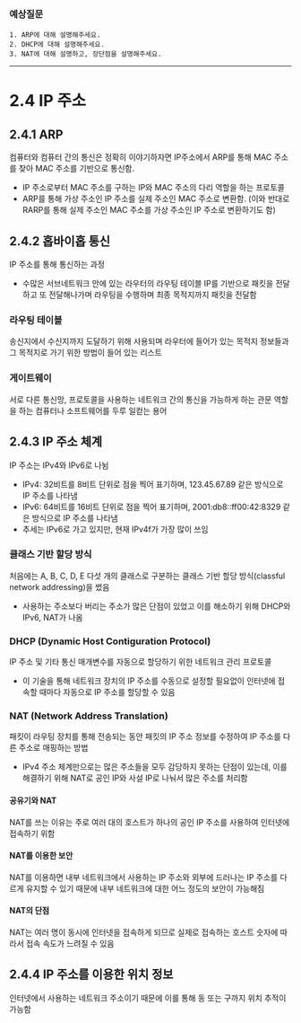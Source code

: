### 예상질문

```
1. ARP에 대해 설명해주세요.
2. DHCP에 대해 설명해주세요.
3. NAT에 대해 설명하고, 장단점을 설명해주세요.
```

---

# 2.4 IP 주소

## 2.4.1 ARP

컴퓨터와 컴퓨터 간의 통신은 정확히 이야기하자면 IP주소에서 ARP를 통해 MAC 주소를 찾아 MAC 주소를 기반으로 통신함.

- IP 주소로부터 MAC 주소를 구하는 IP와 MAC 주소의 다리 역할을 하는 프로토콜
- ARP를 통해 가상 주소인 IP 주소를 실제 주소인 MAC 주소로 변환함. (이와 반대로 RARP를 통해 실제 주소인 MAC 주소를 가상 주소인 IP 주소로 변환하기도 함)

## 2.4.2 홉바이홉 통신

IP 주소를 통해 통신하는 과정

- 수많은 서브네트워크 안에 있는 라우터의 라우팅 테이블 IP를 기반으로 패킷을 전달하고 또 전달해나가며 라우팅을 수행하며 최종 목적지까지 패킷을 전달함

### 라우팅 테이블

송신지에서 수신지까지 도달하기 위해 사용되며 라우터에 들어가 있는 목적지 정보들과 그 목적지로 가기 위한 방법이 들어 있는 리스트

### 게이트웨이

서로 다른 통신망, 프로토콜을 사용하는 네트워크 간의 통신을 가능하게 하는 관문 역할을 하는 컴퓨터나 소프트웨어를 두루 일컫는 용어

## 2.4.3 IP 주소 체계

IP 주소는 IPv4와 IPv6로 나뉨

- IPv4: 32비트를 8비트 단위로 점을 찍어 표기하며, 123.45.67.89 같은 방식으로 IP 주소를 나타냄
- IPv6: 64비트를 16비트 단위로 점을 찍어 표기하며, 2001:db8::ff00:42:8329 같은 방식으로 IP 주소를 나타냄
- 추세는 IPv6로 가고 있지만, 현재 IPv4f가 가장 많이 쓰임

### 클래스 기반 할당 방식

처음에는 A, B, C, D, E 다섯 개의 클래스로 구분하는 클래스 기반 할당 방식(classful network addressing)을 썼음

- 사용하는 주소보다 버리는 주소가 많은 단점이 있었고 이를 해소하기 위해 DHCP와 IPv6, NAT가 나옴

### DHCP (Dynamic Host Contiguration Protocol)

IP 주소 및 기타 통신 매개변수를 자동으로 할당하기 위한 네트워크 관리 프로토콜

- 이 기술을 통해 네트워크 장치의 IP 주소를 수동으로 설정할 필요없이 인터넷에 접속할 때마다 자동으로 IP 주소를 할당할 수 있음

### NAT (Network Address Translation)

패킷이 라우팅 장치를 통해 전송되는 동안 패킷의 IP 주소 정보를 수정하여 IP 주소를 다른 주소로 매핑하는 방법

- IPv4 주소 체계만으로는 많은 주소들을 모두 감당하지 못하는 단점이 있는데, 이를 해결하기 위해 NAT로 공인 IP와 사설 IP로 나눠서 많은 주소를 처리함

#### 공유기와 NAT

NAT를 쓰는 이유는 주로 여러 대의 호스트가 하나의 공인 IP 주소를 사용하여 인터넷에 접속하기 위함

#### NAT를 이용한 보안

NAT를 이용하면 내부 네트워크에서 사용하는 IP 주소와 외부에 드러나는 IP 주소를 다르게 유지할 수 있기 때문에 내부 네트워크에 대한 어느 정도의 보안이 가능해짐

#### NAT의 단점

NAT는 여러 명이 동시에 인터넷을 접속하게 되므로 실제로 접속하는 호스트 숫자에 따라서 접속 속도가 느려질 수 있음

## 2.4.4 IP 주소를 이용한 위치 정보

인터넷에서 사용하는 네트워크 주소이기 때문에 이를 통해 동 또는 구까지 위치 추적이 가능함
